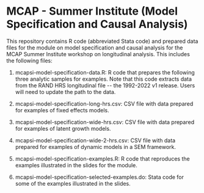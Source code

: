 # MCAP - Summer Institute (Model Specification and Causal Analysis)

This repository contains R code (abbreviated Stata code) and prepared data files for the module on model specification and causal analysis for the MCAP Summer Institute workshop on longitudinal analysis. This includes the following files:

1. mcapsi-model-specification-data.R: R code that prepares the following three analytic samples for examples. Note that this code extracts data from the RAND HRS longitudinal file -- the 1992-2022 v1 release. Users will need to update the path to the data.

2. mcapsi-model-specification-long-hrs.csv: CSV file with data prepared for examples of fixed effects models.

3. mcapsi-model-specification-wide-hrs.csv: CSV file with data prepared for examples of latent growth models.

4. mcapsi-model-specification-wide-2-hrs.csv: CSV file with data prepared for examples of dynamic models in a SEM framework.

5. mcapsi-model-specification-examples.R: R code that reproduces the examples illustrated in the slides for the module.

6. mcapsi-model-specification-selected-examples.do: Stata code for some of the examples illustrated in the slides.